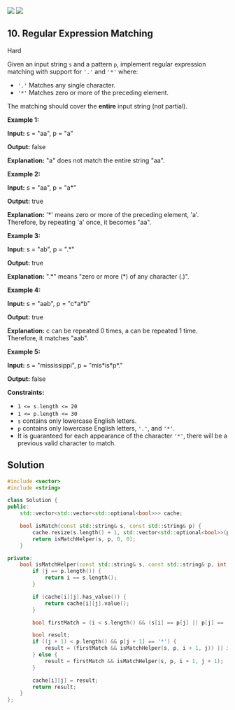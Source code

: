 [![](https://img.shields.io/github/stars/LeetCode-in-Cpp/LeetCode-in-Cpp?label=Stars&style=flat-square)](https://github.com/LeetCode-in-Cpp/LeetCode-in-Cpp)
[![](https://img.shields.io/github/forks/LeetCode-in-Cpp/LeetCode-in-Cpp?label=Fork%20me%20on%20GitHub%20&style=flat-square)](https://github.com/LeetCode-in-Cpp/LeetCode-in-Cpp/fork)

## 10\. Regular Expression Matching

Hard

Given an input string `s` and a pattern `p`, implement regular expression matching with support for `'.'` and `'*'` where:

*   `'.'` Matches any single character.
*   `'*'` Matches zero or more of the preceding element.

The matching should cover the **entire** input string (not partial).

**Example 1:**

**Input:** s = "aa", p = "a"

**Output:** false

**Explanation:** "a" does not match the entire string "aa". 

**Example 2:**

**Input:** s = "aa", p = "a\*"

**Output:** true

**Explanation:** '\*' means zero or more of the preceding element, 'a'. Therefore, by repeating 'a' once, it becomes "aa". 

**Example 3:**

**Input:** s = "ab", p = ".\*"

**Output:** true

**Explanation:** ".\*" means "zero or more (\*) of any character (.)". 

**Example 4:**

**Input:** s = "aab", p = "c\*a\*b"

**Output:** true

**Explanation:** c can be repeated 0 times, a can be repeated 1 time. Therefore, it matches "aab". 

**Example 5:**

**Input:** s = "mississippi", p = "mis\*is\*p\*."

**Output:** false 

**Constraints:**

*   `1 <= s.length <= 20`
*   `1 <= p.length <= 30`
*   `s` contains only lowercase English letters.
*   `p` contains only lowercase English letters, `'.'`, and `'*'`.
*   It is guaranteed for each appearance of the character `'*'`, there will be a previous valid character to match.



## Solution

```cpp
#include <vector>
#include <string>

class Solution {
public:
    std::vector<std::vector<std::optional<bool>>> cache;

    bool isMatch(const std::string& s, const std::string& p) {
        cache.resize(s.length() + 1, std::vector<std::optional<bool>>(p.length() + 1));
        return isMatchHelper(s, p, 0, 0);
    }

private:
    bool isMatchHelper(const std::string& s, const std::string& p, int i, int j) {
        if (j == p.length()) {
            return i == s.length();
        }

        if (cache[i][j].has_value()) {
            return cache[i][j].value();
        }

        bool firstMatch = (i < s.length() && (s[i] == p[j] || p[j] == '.'));

        bool result;
        if ((j + 1) < p.length() && p[j + 1] == '*') {
            result = (firstMatch && isMatchHelper(s, p, i + 1, j)) || isMatchHelper(s, p, i, j + 2);
        } else {
            result = firstMatch && isMatchHelper(s, p, i + 1, j + 1);
        }

        cache[i][j] = result;
        return result;
    }
};
```